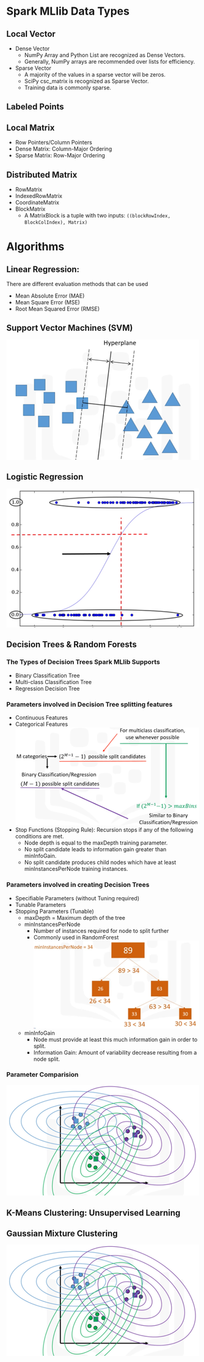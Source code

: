 # Spark MLlib Data Types
## Local Vector
* Dense Vector 
  - NumPy Array and Python List are recognized as Dense Vectors. 
  - Generally, NumPy arrays are recommended over lists for efficiency. 
* Sparse Vector
  - A majority of the values in a sparse vector will be zeros. 
  - SciPy csc_matrix is recognized as Sparse Vector. 
  - Training data is commonly sparse. 

## Labeled Points

## Local Matrix
* Row Pointers/Column Pointers 
* Dense Matrix: Column-Major Ordering
* Sparse Matrix: Row-Major Ordering

## Distributed Matrix 
* RowMatrix
* IndexedRowMatrix
* CoordinateMatrix
* BlockMatrix
  - A MatrixBlock is a tuple with two inputs: `((blockRowIndex, BlockColIndex), Matrix)`

# Algorithms 
## Linear Regression: 
There are different evaluation methods that can be used
* Mean Absolute Error (MAE)
* Mean Square Error (MSE)
* Root Mean Squared Error (RMSE)
## Support Vector Machines (SVM)
![Support Vector Machine](SupportVectorMachine.png)

## Logistic Regression
![Logistic Regression](LogisticRegression.png)

## Decision Trees & Random Forests
### The Types of Decision Trees Spark MLlib Supports
* Binary Classification Tree
* Multi-class Classification Tree
* Regression Decision Tree
### Parameters involved in Decision Tree splitting features
* Continuous Features
* Categorical Features
  ![Categorical Features](CategoricalFeatures.png) 
* Stop Functions (Stopping Rule): Recursion stops if any of the following conditions are met. 
  - Node depth is equal to the maxDepth training parameter.
  - No split candidate leads to information gain greater than minInfoGain. 
  - No split candidate produces child nodes which have at least minInstancesPerNode training instances. 
### Parameters involved in creating Decision Trees
* Specifiable Parameters (without Tuning required)
* Tunable Parameters
* Stopping Parameters (Tunable)
  - maxDepth = Maximum depth of the tree
  - minInstancesPerNode
    * Number of instances required for node to split further
    * Commonly used in RandomForest  
  ![minInstancesPerNode](minInstancesPerNode.PNG)
  - minInfoGain
    * Node must provide at least this much information gain in order to split. 
    * Information Gain: Amount of variability decrease resulting from a node split. 
    
### Parameter Comparision
![Parameter Comparision](GaussianMixtureClustering.png)

## K-Means Clustering: Unsupervised Learning
## Gaussian Mixture Clustering
![Gaussian Mixture Clustering](GaussianMixtureClustering.png)
